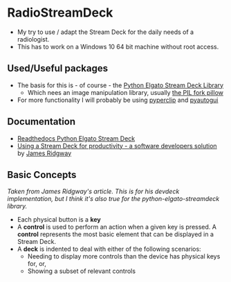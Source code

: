 # RadioStreamDeck
* My try to use / adapt the Stream Deck for the daily needs of a radiologist.
* This has to work on a Windows 10 64 bit machine without root access.

## Used/Useful packages
* The basis for this is - of course - the [Python Elgato Stream Deck Library][pesdl]
  * Which nees an image manipulation library, usually [the PIL fork pillow][gpil]
* For more functionality I will probably be using [pyperclip][gpyper] and [pyautogui][gpyaut]

## Documentation
* [Readthedocs Python Elgato Stream Deck][rtdsd]
* [Using a Stream Deck for productivity - a software developers solution][jrsd] by [James Ridgway][jruk]

## Basic Concepts
*Taken from James Ridgway's article. This is for his devdeck implementation, but I think it's also true for the python-elgato-streamdeck library.*

* Each physical button is a **key**
* A **control** is used to perform an action when a given key is pressed. A **control** represents the most basic element that can be displayed in a Stream Deck.
* A **deck** is indented to deal with either of the following scenarios:
   * Needing to display more controls than the device has physical keys for, or,
   * Showing a subset of relevant controls


[pesdl]: https://github.com/abcminiuser/python-elgato-streamdeck
[gpil]: https://github.com/python-pillow/Pillow
[gpyper]: https://github.com/asweigart/pyperclip
[gpyaut]: https://github.com/asweigart/pyautogui
[rtdsd]: https://python-elgato-streamdeck.readthedocs.io/en/stable/
[jruk]: https://www.jamesridgway.co.uk
[jrsd]: https://www.jamesridgway.co.uk/using-a-stream-deck-for-productivity-a-software-developers-solution/
[devd]: https://github.com/jamesridgway/devdeck
